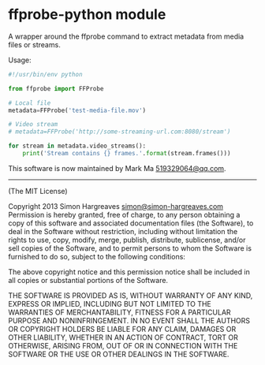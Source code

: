 ffprobe-python module
=====================

A wrapper around the ffprobe command to extract metadata from media files or streams.

Usage:

```python
#!/usr/bin/env python

from ffprobe import FFProbe

# Local file
metadata=FFProbe('test-media-file.mov')

# Video stream
# metadata=FFProbe('http://some-streaming-url.com:8080/stream')

for stream in metadata.video_streams():
    print('Stream contains {} frames.'.format(stream.frames()))

```

This software is now maintained by Mark Ma <519329064@qq.com>.

---

(The MIT License)

Copyright 2013 Simon Hargreaves <simon@simon-hargreaves.com>
Permission is hereby granted, free of charge, to any person obtaining a copy of this software and associated documentation files (the Software), to deal in the Software without restriction, including without limitation the rights to use, copy, modify, merge, publish, distribute, sublicense, and/or sell copies of the Software, and to permit persons to whom the Software is furnished to do so, subject to the following conditions:

The above copyright notice and this permission notice shall be included in all copies or substantial portions of the Software.

THE SOFTWARE IS PROVIDED AS IS, WITHOUT WARRANTY OF ANY KIND, EXPRESS OR IMPLIED, INCLUDING BUT NOT LIMITED TO THE WARRANTIES OF MERCHANTABILITY, FITNESS FOR A PARTICULAR PURPOSE AND NONINFRINGEMENT. IN NO EVENT SHALL THE AUTHORS OR COPYRIGHT HOLDERS BE LIABLE FOR ANY CLAIM, DAMAGES OR OTHER LIABILITY, WHETHER IN AN ACTION OF CONTRACT, TORT OR OTHERWISE, ARISING FROM, OUT OF OR IN CONNECTION WITH THE SOFTWARE OR THE USE OR OTHER DEALINGS IN THE SOFTWARE.
